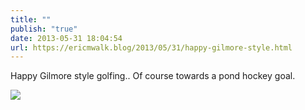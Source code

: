 ```yaml
---
title: ""
publish: "true"
date: 2013-05-31 18:04:54
url: https://ericmwalk.blog/2013/05/31/happy-gilmore-style.html
---
```


Happy Gilmore style golfing.. Of course towards a pond hockey goal.

![](https://ericmwalk.blog/uploads/2022/e2d3ce5666.jpg)